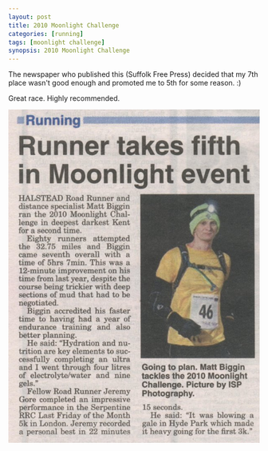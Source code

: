 ```yaml
---
layout: post
title: 2010 Moonlight Challenge
categories: [running]
tags: [moonlight challenge]
synopsis: 2010 Moonlight Challenge
---
```

The newspaper who published this (Suffolk Free Press) decided that my 7th place wasn't good enough and promoted me to 5th for some reason. :)

Great race. Highly recommended.

![2010 Moonlight Challenge](/running/images/2010-03-12-2010-moonlight-challenge.jpg)